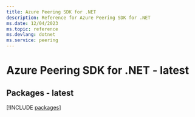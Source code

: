 ```yaml
---
title: Azure Peering SDK for .NET
description: Reference for Azure Peering SDK for .NET
ms.date: 12/04/2023
ms.topic: reference
ms.devlang: dotnet
ms.service: peering
---
```

# Azure Peering SDK for .NET - latest
## Packages - latest
[!INCLUDE [packages](peering-index.md)]